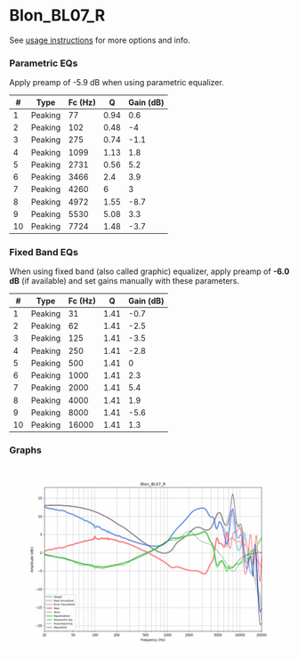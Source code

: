 # Blon_BL07_R
See [usage instructions](https://github.com/jaakkopasanen/AutoEq#usage) for more options and info.

### Parametric EQs
Apply preamp of -5.9 dB when using parametric equalizer.

|   # | Type    |   Fc (Hz) |    Q |   Gain (dB) |
|-----|---------|-----------|------|-------------|
|   1 | Peaking |        77 | 0.94 |         0.6 |
|   2 | Peaking |       102 | 0.48 |        -4   |
|   3 | Peaking |       275 | 0.74 |        -1.1 |
|   4 | Peaking |      1099 | 1.13 |         1.8 |
|   5 | Peaking |      2731 | 0.56 |         5.2 |
|   6 | Peaking |      3466 | 2.4  |         3.9 |
|   7 | Peaking |      4260 | 6    |         3   |
|   8 | Peaking |      4972 | 1.55 |        -8.7 |
|   9 | Peaking |      5530 | 5.08 |         3.3 |
|  10 | Peaking |      7724 | 1.48 |        -3.7 |

### Fixed Band EQs
When using fixed band (also called graphic) equalizer, apply preamp of **-6.0 dB** (if available) and set gains manually with these parameters.

|   # | Type    |   Fc (Hz) |    Q |   Gain (dB) |
|-----|---------|-----------|------|-------------|
|   1 | Peaking |        31 | 1.41 |        -0.7 |
|   2 | Peaking |        62 | 1.41 |        -2.5 |
|   3 | Peaking |       125 | 1.41 |        -3.5 |
|   4 | Peaking |       250 | 1.41 |        -2.8 |
|   5 | Peaking |       500 | 1.41 |         0   |
|   6 | Peaking |      1000 | 1.41 |         2.3 |
|   7 | Peaking |      2000 | 1.41 |         5.4 |
|   8 | Peaking |      4000 | 1.41 |         1.9 |
|   9 | Peaking |      8000 | 1.41 |        -5.6 |
|  10 | Peaking |     16000 | 1.41 |         1.3 |

### Graphs
![](./Blon_BL07_R.png)
